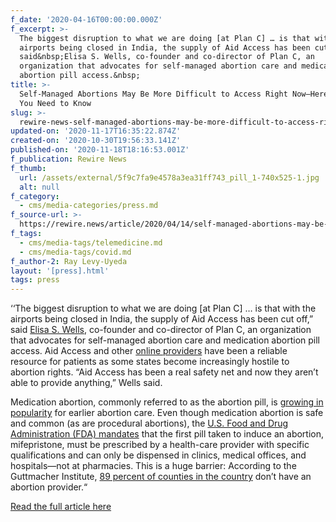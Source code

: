 ```yaml
---
f_date: '2020-04-16T00:00:00.000Z'
f_excerpt: >-
  The biggest disruption to what we are doing [at Plan C] … is that with the
  airports being closed in India, the supply of Aid Access has been cut off,”
  said&nbsp;Elisa S. Wells, co-founder and co-director of Plan C, an
  organization that advocates for self-managed abortion care and medication
  abortion pill access.&nbsp;
title: >-
  Self-Managed Abortions May Be More Difficult to Access Right Now—Here’s What
  You Need to Know
slug: >-
  rewire-news-self-managed-abortions-may-be-more-difficult-to-access-right-now-heres-what-you-need-to-know
updated-on: '2020-11-17T16:35:22.874Z'
created-on: '2020-10-30T19:56:33.141Z'
published-on: '2020-11-18T18:16:53.001Z'
f_publication: Rewire News
f_thumb:
  url: /assets/external/5f9c7fa9e4578a3ea31ff743_pill_1-740x525-1.jpg
  alt: null
f_category:
  - cms/media-categories/press.md
f_source-url: >-
  https://rewire.news/article/2020/04/14/self-managed-abortions-may-be-more-difficult-to-access-right-now-heres-what-you-need-to-know/
f_tags:
  - cms/media-tags/telemedicine.md
  - cms/media-tags/covid.md
f_author-2: Ray Levy-Uyeda
layout: '[press].html'
tags: press
---
```


‘‘The biggest disruption to what we are doing \[at Plan C\] … is that with the airports being closed in India, the supply of Aid Access has been cut off,” said [Elisa S. Wells](https://rewire.news/author/elisa-wells/), co-founder and co-director of Plan C, an organization that advocates for self-managed abortion care and medication abortion pill access. Aid Access and other [online providers](https://plancpills.org/reportcard) have been a reliable resource for patients as some states become increasingly hostile to abortion rights. “Aid Access has been a real safety net and now they aren’t able to provide anything,” Wells said.

Medication abortion, commonly referred to as the abortion pill, is [growing in popularity](https://www.guttmacher.org/evidence-you-can-use/medication-abortion) for earlier abortion care. Even though medication abortion is safe and common (as are procedural abortions), the [U.S. Food and Drug Administration (FDA) mandates](https://www.fda.gov/drugs/postmarket-drug-safety-information-patients-and-providers/mifeprex-mifepristone-information) that the first pill taken to induce an abortion, mifepristone, must be prescribed by a health-care provider with specific qualifications and can only be dispensed in clinics, medical offices, and hospitals—not at pharmacies. This is a huge barrier: According to the Guttmacher Institute, [89 percent of counties in the country](https://data.guttmacher.org/states/table?state=US&topics=58&dataset=data) don’t have an abortion provider.“

[Read the full article here](https://rewire.news/article/2020/04/14/self-managed-abortions-may-be-more-difficult-to-access-right-now-heres-what-you-need-to-know/)
